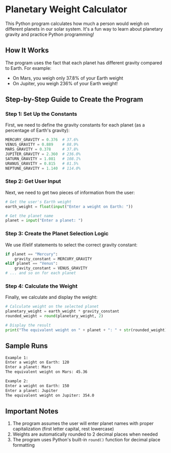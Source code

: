 # Planetary Weight Calculator

This Python program calculates how much a person would weigh on different planets in our solar system. It's a fun way to learn about planetary gravity and practice Python programming!

## How It Works

The program uses the fact that each planet has different gravity compared to Earth. For example:
- On Mars, you weigh only 37.8% of your Earth weight
- On Jupiter, you weigh 236% of your Earth weight!

## Step-by-Step Guide to Create the Program

### Step 1: Set Up the Constants
First, we need to define the gravity constants for each planet (as a percentage of Earth's gravity):
```python
MERCURY_GRAVITY = 0.376  # 37.6%
VENUS_GRAVITY = 0.889    # 88.9%
MARS_GRAVITY = 0.378     # 37.8%
JUPITER_GRAVITY = 2.360  # 236.0%
SATURN_GRAVITY = 1.081   # 108.1%
URANUS_GRAVITY = 0.815   # 81.5%
NEPTUNE_GRAVITY = 1.140  # 114.0%
```

### Step 2: Get User Input
Next, we need to get two pieces of information from the user:
```python
# Get the user's Earth weight
earth_weight = float(input("Enter a weight on Earth: "))

# Get the planet name
planet = input("Enter a planet: ")
```

### Step 3: Create the Planet Selection Logic
We use if/elif statements to select the correct gravity constant:
```python
if planet == "Mercury":
    gravity_constant = MERCURY_GRAVITY
elif planet == "Venus":
    gravity_constant = VENUS_GRAVITY
# ... and so on for each planet
```

### Step 4: Calculate the Weight
Finally, we calculate and display the weight:
```python
# Calculate weight on the selected planet
planetary_weight = earth_weight * gravity_constant
rounded_weight = round(planetary_weight, 2)

# Display the result
print("The equivalent weight on " + planet + ": " + str(rounded_weight))
```

## Sample Runs

```bash
Example 1:
Enter a weight on Earth: 120
Enter a planet: Mars
The equivalent weight on Mars: 45.36

Example 2:
Enter a weight on Earth: 150
Enter a planet: Jupiter
The equivalent weight on Jupiter: 354.0
```

## Important Notes

1. The program assumes the user will enter planet names with proper capitalization (first letter capital, rest lowercase)
2. Weights are automatically rounded to 2 decimal places when needed
3. The program uses Python's built-in `round()` function for decimal place formatting


